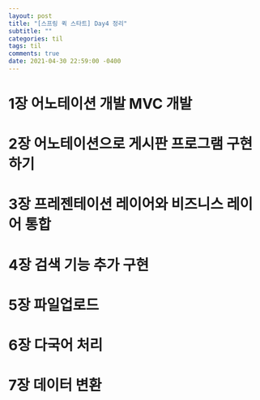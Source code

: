 ```yaml
---
layout: post
title: "[스프링 퀵 스타트] Day4 정리"
subtitle: ""
categories: til
tags: til
comments: true
date: 2021-04-30 22:59:00 -0400
---
```

 
# 1장 어노테이션 개발 MVC 개발  

# 2장 어노테이션으로 게시판 프로그램 구현하기  

# 3장 프레젠테이션 레이어와 비즈니스 레이어 통합  

# 4장 검색 기능 추가 구현

# 5장 파일업로드

# 6장 다국어 처리

# 7장 데이터 변환  
